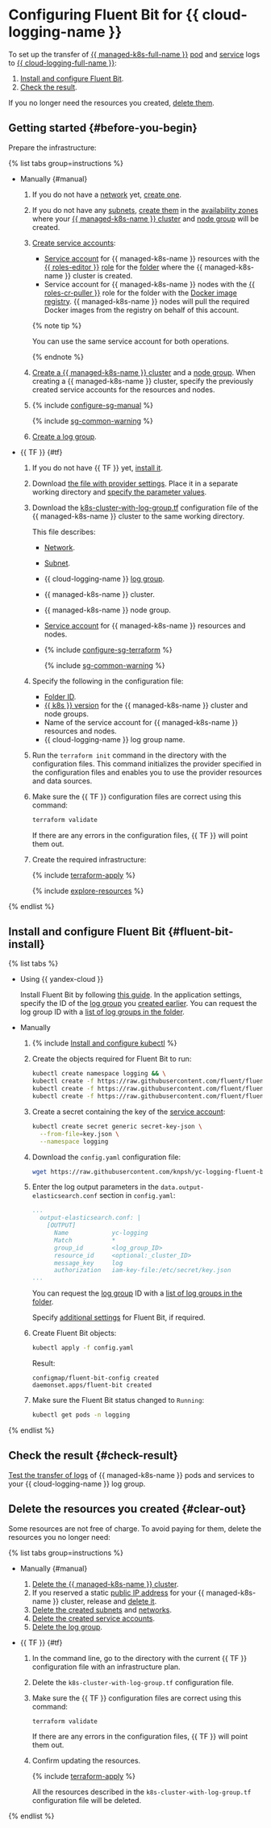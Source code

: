 # Configuring Fluent Bit for {{ cloud-logging-name }}

To set up the transfer of [{{ managed-k8s-full-name }}](../../managed-kubernetes/) [pod](../../managed-kubernetes/concepts/index.md#pod) and [service](../../managed-kubernetes/concepts/index.md#service) logs to [{{ cloud-logging-full-name }}](../../logging/):
1. [Install and configure Fluent Bit](#fluent-bit-install).
1. [Check the result](#check-result).

If you no longer need the resources you created, [delete them](#clear-out).

## Getting started {#before-you-begin}

Prepare the infrastructure:

{% list tabs group=instructions %}

- Manually {#manual}

   1. If you do not have a [network](../../vpc/concepts/network.md#network) yet, [create one](../../vpc/operations/network-create.md).
   1. If you do not have any [subnets](../../vpc/concepts/network.md#subnet), [create them](../../vpc/operations/subnet-create.md) in the [availability zones](../../overview/concepts/geo-scope.md) where your [{{ managed-k8s-name }} cluster](../../managed-kubernetes/concepts/index.md#kubernetes-cluster) and [node group](../../managed-kubernetes/concepts/index.md#node-group) will be created.
   1. [Create service accounts](../../iam/operations/sa/create.md):
      * [Service account](../../iam/concepts/users/service-accounts.md) for {{ managed-k8s-name }} resources with the [{{ roles-editor }}](../../iam/roles-reference.md#editor) [role](../../iam/concepts/access-control/roles.md) for the [folder](../../resource-manager/concepts/resources-hierarchy.md#folder) where the {{ managed-k8s-name }} cluster is created.
      * Service account for {{ managed-k8s-name }} nodes with the [{{ roles-cr-puller }}](../../container-registry/security/index.md#container-registry-images-puller) role for the folder with the [Docker image](../../container-registry/concepts/docker-image.md) [registry](../../container-registry/concepts/registry.md). {{ managed-k8s-name }} nodes will pull the required Docker images from the registry on behalf of this account.

      {% note tip %}

      You can use the same service account for both operations.

      {% endnote %}

   1. [Create a {{ managed-k8s-name }} cluster](../../managed-kubernetes/operations/kubernetes-cluster/kubernetes-cluster-create.md#kubernetes-cluster-create) and a [node group](../../managed-kubernetes/operations/node-group/node-group-create.md#node-group-create). When creating a {{ managed-k8s-name }} cluster, specify the previously created service accounts for the resources and nodes.

   1. {% include [configure-sg-manual](../../_includes/managed-kubernetes/security-groups/configure-sg-manual-lvl3.md) %}

      {% include [sg-common-warning](../../_includes/managed-kubernetes/security-groups/sg-common-warning.md) %}

   1. [Create a log group](../../logging/operations/create-group.md).

- {{ TF }} {#tf}

   1. If you do not have {{ TF }} yet, [install it](../../tutorials/infrastructure-management/terraform-quickstart.md#install-terraform).
   1. Download [the file with provider settings](https://github.com/yandex-cloud-examples/yc-terraform-provider-settings/blob/main/provider.tf). Place it in a separate working directory and [specify the parameter values](../../tutorials/infrastructure-management/terraform-quickstart.md#configure-provider).
   1. Download the [k8s-cluster-with-log-group.tf](https://github.com/yandex-cloud-examples/yc-mk8s-fluent-bit-logging/blob/main/k8s-cluster-with-log-group.tf) configuration file of the {{ managed-k8s-name }} cluster to the same working directory.

      This file describes:
      * [Network](../../vpc/concepts/network.md#network).
      * [Subnet](../../vpc/concepts/network.md#subnet).
      * {{ cloud-logging-name }} [log group](../../logging/concepts/log-group.md).
      * {{ managed-k8s-name }} cluster.
      * {{ managed-k8s-name }} node group.
      * [Service account](../../iam/concepts/users/service-accounts.md) for {{ managed-k8s-name }} resources and nodes.
      * {% include [configure-sg-terraform](../../_includes/managed-kubernetes/security-groups/configure-sg-tf-lvl3.md) %}

         {% include [sg-common-warning](../../_includes/managed-kubernetes/security-groups/sg-common-warning.md) %}

   1. Specify the following in the configuration file:
      * [Folder ID](../../resource-manager/operations/folder/get-id.md).
      * [{{ k8s }} version](../../managed-kubernetes/concepts/release-channels-and-updates.md) for the {{ managed-k8s-name }} cluster and node groups.
      * Name of the service account for {{ managed-k8s-name }} resources and nodes.
      * {{ cloud-logging-name }} log group name.
   1. Run the `terraform init` command in the directory with the configuration files. This command initializes the provider specified in the configuration files and enables you to use the provider resources and data sources.
   1. Make sure the {{ TF }} configuration files are correct using this command:

      ```bash
      terraform validate
      ```

      If there are any errors in the configuration files, {{ TF }} will point them out.
   1. Create the required infrastructure:

      {% include [terraform-apply](../../_includes/mdb/terraform/apply.md) %}

      {% include [explore-resources](../../_includes/mdb/terraform/explore-resources.md) %}

{% endlist %}

## Install and configure Fluent Bit {#fluent-bit-install}

{% list tabs %}

- Using {{ yandex-cloud }}

   Install Fluent Bit by following [this guide](../../managed-kubernetes/operations/applications/fluentbit.md). In the application settings, specify the ID of the [log group](../../logging/concepts/log-group.md) you [created earlier](#before-you-begin). You can request the log group ID with a [list of log groups in the folder](../../logging/operations/list.md).

- Manually

   1. {% include [Install and configure kubectl](../../_includes/managed-kubernetes/kubectl-install.md) %}
   1. Create the objects required for Fluent Bit to run:

      ```bash
      kubectl create namespace logging && \
      kubectl create -f https://raw.githubusercontent.com/fluent/fluent-bit-kubernetes-logging/master/fluent-bit-service-account.yaml && \
      kubectl create -f https://raw.githubusercontent.com/fluent/fluent-bit-kubernetes-logging/master/fluent-bit-role-1.22.yaml && \
      kubectl create -f https://raw.githubusercontent.com/fluent/fluent-bit-kubernetes-logging/master/fluent-bit-role-binding-1.22.yaml
      ```

   1. Create a secret containing the key of the [service account](../../iam/concepts/users/service-accounts.md):

      ```bash
      kubectl create secret generic secret-key-json \
        --from-file=key.json \
        --namespace logging
      ```

   1. Download the `config.yaml` configuration file:

      ```bash
      wget https://raw.githubusercontent.com/knpsh/yc-logging-fluent-bit-example/main/config.yaml
      ```

   1. Enter the log output parameters in the `data.output-elasticsearch.conf` section in `config.yaml`:

      ```yaml
      ...
        output-elasticsearch.conf: |
          [OUTPUT]
            Name            yc-logging
            Match           *
            group_id        <log_group_ID>
            resource_id     <optional:_cluster_ID>
            message_key     log
            authorization   iam-key-file:/etc/secret/key.json
      ...
      ```

      You can request the [log group](../../logging/concepts/log-group.md) ID with a [list of log groups in the folder](../../logging/operations/list.md).

      Specify [additional settings](https://github.com/yandex-cloud/fluent-bit-plugin-yandex#configuration-parameters) for Fluent Bit, if required.
   1. Create Fluent Bit objects:

      ```bash
      kubectl apply -f config.yaml
      ```

      Result:

      ```text
      configmap/fluent-bit-config created
      daemonset.apps/fluent-bit created
      ```

   1. Make sure the Fluent Bit status changed to `Running`:

      ```bash
      kubectl get pods -n logging
      ```

{% endlist %}

## Check the result {#check-result}

[Test the transfer of logs](../../logging/operations/read-logs.md) of {{ managed-k8s-name }} pods and services to your {{ cloud-logging-name }} log group.

## Delete the resources you created {#clear-out}

Some resources are not free of charge. To avoid paying for them, delete the resources you no longer need:

{% list tabs group=instructions %}

- Manually {#manual}

   1. [Delete the {{ managed-k8s-name }} cluster](../../managed-kubernetes/operations/kubernetes-cluster/kubernetes-cluster-delete.md).
   1. If you reserved a static [public IP address](../../vpc/concepts/address.md#public-addresses) for your {{ managed-k8s-name }} cluster, release and [delete it](../../vpc/operations/address-delete.md).
   1. [Delete the created subnets](../../vpc/operations/subnet-delete.md) and [networks](../../vpc/operations/network-delete.md).
   1. [Delete the created service accounts](../../iam/operations/sa/delete.md).
   1. [Delete the log group](../../logging/operations/delete-group.md).

- {{ TF }} {#tf}

   1. In the command line, go to the directory with the current {{ TF }} configuration file with an infrastructure plan.
   1. Delete the `k8s-cluster-with-log-group.tf` configuration file.
   1. Make sure the {{ TF }} configuration files are correct using this command:

      ```bash
      terraform validate
      ```

      If there are any errors in the configuration files, {{ TF }} will point them out.
   1. Confirm updating the resources.

      {% include [terraform-apply](../../_includes/mdb/terraform/apply.md) %}

      All the resources described in the `k8s-cluster-with-log-group.tf` configuration file will be deleted.

{% endlist %}
